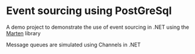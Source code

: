 # Event sourcing using PostGreSql
A demo project to demonstrate the use of event sourcing in .NET using the [Marten](https://martendb.io/) library

Message queues are simulated using Channels in .NET
